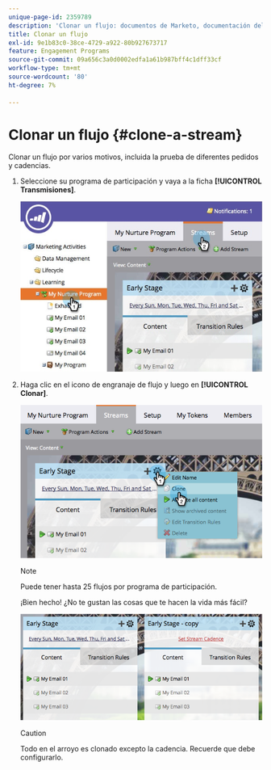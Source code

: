 ```yaml
---
unique-page-id: 2359789
description: 'Clonar un flujo: documentos de Marketo, documentación del producto'
title: Clonar un flujo
exl-id: 9e1b83c0-38ce-4729-a922-80b927673717
feature: Engagement Programs
source-git-commit: 09a656c3a0d0002edfa1a61b987bff4c1dff33cf
workflow-type: tm+mt
source-wordcount: '80'
ht-degree: 7%

---
```


# Clonar un flujo {#clone-a-stream}

Clonar un flujo por varios motivos, incluida la prueba de diferentes pedidos y cadencias.

1. Seleccione su programa de participación y vaya a la ficha **[!UICONTROL Transmisiones]**.

   ![](assets/cloneasteam.jpg)

1. Haga clic en el icono de engranaje de flujo y luego en **[!UICONTROL Clonar]**.

   ![](assets/image2014-9-15-17-3a0-3a23.png)

   >[!NOTE]
   >
   >Puede tener hasta 25 flujos por programa de participación.

   ¡Bien hecho! ¿No te gustan las cosas que te hacen la vida más fácil?

   ![](assets/image2014-9-15-17-3a1-3a20.png)

   >[!CAUTION]
   >
   >Todo en el arroyo es clonado excepto la cadencia. Recuerde que debe configurarlo.
